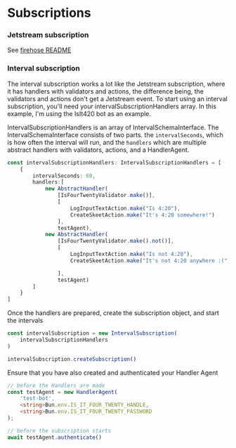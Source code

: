 # Subscriptions

### Jetstream subscription
See [firehose README](./firehose/README.md)

### Interval subscription

The interval subscription works a lot like the Jetstream subscription, where it has handlers with validators and actions, the difference being, the validators and actions don't get a Jetstream event.
To start using an interval subscription, you'll need your intervalSubscriptionHandlers array. In this example, I'm using the IsIt420 bot as an example.

IntervalSubscriptionHandlers is an array of IntervalSchemaInterface.
The IntervalSchemaInterface consists of two parts. the `intervalSeconds`, which is how often the interval will run, and the `handlers` which are multiple abstract handlers with validators, actions, and a HandlerAgent.

```typescript
const intervalSubscriptionHandlers: IntervalSubscriptionHandlers = [
    {
        intervalSeconds: 60,
        handlers:[
            new AbstractHandler(
                [IsFourTwentyValidator.make()],
                [
                    LogInputTextAction.make("Is 4:20"),
                    CreateSkeetAction.make("It's 4:20 somewhere!")
                ],
                testAgent),
            new AbstractHandler(
                [IsFourTwentyValidator.make().not()],
                [
                    LogInputTextAction.make("Is not 4:20"),
                    CreateSkeetAction.make("It's not 4:20 anywhere :(")

                ],
                testAgent)
        ]
    }
]
```

Once the handlers are prepared, create the subscription object, and start the intervals
```typescript
const intervalSubscription = new IntervalSubscription(
    intervalSubscriptionHandlers
)

intervalSubscription.createSubscription()
```

Ensure that you have also created and authenticated your Handler Agent

```typescript
// before the Handlers are made
const testAgent = new HandlerAgent(
    'test-bot',
    <string>Bun.env.IS_IT_FOUR_TWENTY_HANDLE,
    <string>Bun.env.IS_IT_FOUR_TWENTY_PASSWORD
);

// before the subscription starts
await testAgent.authenticate()
```
